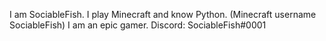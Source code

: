 I am SociableFish.
I play Minecraft and know Python. (Minecraft username SociableFish)
I am an epic gamer.
Discord: SociableFish#0001
